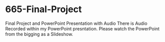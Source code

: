 # 665-Final-Project
Final Project and PowerPoint Presentation with Audio
There is Audio Recorded within my PowerPoint presntation. Please watch the PowerPoint from the bigging as a Slideshow.
